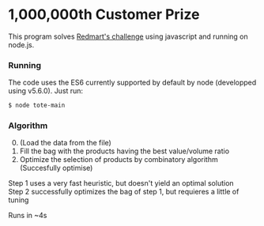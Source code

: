 # 1,000,000th Customer Prize  

This program solves [Redmart's challenge](http://geeks.redmart.com/2015/10/26/1000000th-customer-prize-another-programming-challenge/) using javascript and running on node.js.

### Running

The code uses the ES6 currently supported by default by node (developped using v5.6.0). Just run:

```sh
$ node tote-main
```

### Algorithm

0. (Load the data from the file)
1. Fill the bag with the products having the best value/volume ratio
2. Optimize the selection of products by combinatory algorithm (Succesfully optimise)

Step 1 uses a very fast heuristic, but doesn't yield an optimal solution  
Step 2 successfully optimizes the bag of step 1, but requieres a little of tuning

Runs in ~4s
